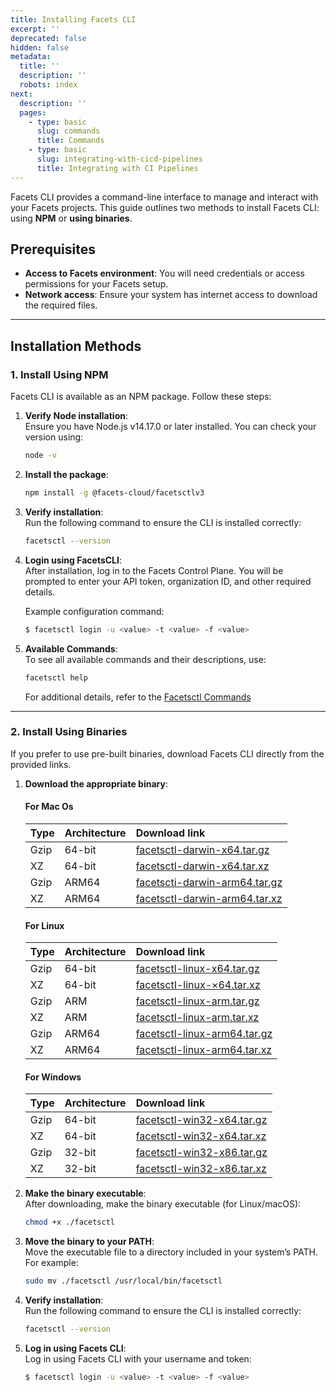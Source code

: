 ```yaml
---
title: Installing Facets CLI
excerpt: ''
deprecated: false
hidden: false
metadata:
  title: ''
  description: ''
  robots: index
next:
  description: ''
  pages:
    - type: basic
      slug: commands
      title: Commands
    - type: basic
      slug: integrating-with-cicd-pipelines
      title: Integrating with CI Pipelines
---
```

Facets CLI provides a command-line interface to manage and interact with your Facets projects. This guide outlines two methods to install Facets CLI: using **NPM** or **using binaries**.

## Prerequisites

* **Access to Facets environment**: You will need credentials or access permissions for your Facets setup.
* **Network access**: Ensure your system has internet access to download the required files.

***

## Installation Methods

### 1. Install Using NPM

Facets CLI is available as an NPM package. Follow these steps:

1. **Verify Node installation**:\
   Ensure you have Node.js v14.17.0 or later installed. You can check your version using:
   ```bash
   node -v
   ```
2. **Install the package**:
   ```bash
   npm install -g @facets-cloud/facetsctlv3
   ```
3. **Verify installation**:\
   Run the following command to ensure the CLI is installed correctly:
   ```bash
   facetsctl --version
   ```
4. **Login using FacetsCLI**:\
   After installation, log in to the Facets Control Plane. You will be prompted to enter your API token, organization ID, and other required details. 

   Example configuration command:

   ```bash
   $ facetsctl login -u <value> -t <value> -f <value>
   ```
5. **Available Commands**:\
   To see all available commands and their descriptions, use:

   ```bash
   facetsctl help
   ```

   For additional details, refer to the [Facetsctl Commands](https://readme.facets.cloud/v1.4/docs/commands)

***

### 2. Install Using Binaries

If you prefer to use pre-built binaries, download Facets CLI directly from the provided links.

1. **Download the appropriate binary**:

   #### For Mac Os

   | Type | Architecture | Download link                                                                                                                                   |
   | :--- | :----------- | :---------------------------------------------------------------------------------------------------------------------------------------------- |
   | Gzip | 64-bit       | [facetsctl-darwin-x64.tar.gz](https://facets-cf-templates.s3.amazonaws.com/oclif-tarballs/v3/production/latest/facetsctl-darwin-x64.tar.gz)     |
   | XZ   | 64-bit       | [facetsctl-darwin-x64.tar.xz](https://facets-cf-templates.s3.amazonaws.com/oclif-tarballs/v3/production/latest/facetsctl-darwin-x64.tar.xz)     |
   | Gzip | ARM64        | [facetscti-darwin-arm64.tar.gz](https://facets-cf-templates.s3.amazonaws.com/oclif-tarballs/v3/production/latest/facetsctl-darwin-arm64.tar.gz) |
   | XZ   | ARM64        | [facetsctI-darwin-arm64.tar.xz](https://facets-cf-templates.s3.amazonaws.com/oclif-tarballs/v3/production/latest/facetsctl-darwin-arm64.tar.xz) |

   #### For Linux

   | Type | Architecture | Download link                                                                                                                                 |
   | :--- | :----------- | :-------------------------------------------------------------------------------------------------------------------------------------------- |
   | Gzip | 64-bit       | [facetsctl-linux-x64.tar.gz](https://facets-cf-templates.s3.amazonaws.com/oclif-tarballs/v3/production/latest/facetsctl-linux-x64.tar.gz)     |
   | XZ   | 64-bit       | [facetsctI-linux-×64.tar.xz](https://facets-cf-templates.s3.amazonaws.com/oclif-tarballs/v3/production/latest/facetsctl-linux-x64.tar.xz)     |
   | Gzip | ARM          | [facetsctl-linux-arm.tar.gz](https://facets-cf-templates.s3.amazonaws.com/oclif-tarballs/v3/production/latest/facetsctl-linux-arm.tar.gz)     |
   | XZ   | ARM          | [facetsctl-linux-arm.tar.xz](https://facets-cf-templates.s3.amazonaws.com/oclif-tarballs/v3/production/latest/facetsctl-linux-arm.tar.xz)     |
   | Gzip | ARM64        | [facetsctl-linux-arm64.tar.gz](https://facets-cf-templates.s3.amazonaws.com/oclif-tarballs/v3/production/latest/facetsctl-linux-arm64.tar.gz) |
   | XZ   | ARM64        | [facetsctl-linux-arm64.tar.xz](https://facets-cf-templates.s3.amazonaws.com/oclif-tarballs/v3/production/latest/facetsctl-linux-arm64.tar.xz) |

   #### For Windows

   | Type | Architecture | Download link                                                                                                                             |
   | :--- | :----------- | :---------------------------------------------------------------------------------------------------------------------------------------- |
   | Gzip | 64-bit       | [facetsctl-win32-x64.tar.gz](https://facets-cf-templates.s3.amazonaws.com/oclif-tarballs/v3/production/latest/facetsctl-win32-x64.tar.gz) |
   | XZ   | 64-bit       | [facetsctl-win32-x64.tar.xz](https://facets-cf-templates.s3.amazonaws.com/oclif-tarballs/v3/production/latest/facetsctl-win32-x64.tar.xz) |
   | Gzip | 32-bit       | [facetsctI-win32-x86.tar.gz](https://facets-cf-templates.s3.amazonaws.com/oclif-tarballs/v3/production/latest/facetsctl-win32-x86.tar.gz) |
   | XZ   | 32-bit       | [facetsctI-win32-x86.tar.xz](https://facets-cf-templates.s3.amazonaws.com/oclif-tarballs/v3/production/latest/facetsctl-win32-x86.tar.xz) |

2. **Make the binary executable**:\
   After downloading, make the binary executable (for Linux/macOS):
   ```bash
   chmod +x ./facetsctl
   ```

3. **Move the binary to your PATH**:\
   Move the executable file to a directory included in your system’s PATH. For example:
   ```bash
   sudo mv ./facetsctl /usr/local/bin/facetsctl
   ```

4. **Verify installation**:\
   Run the following command to ensure the CLI is installed correctly:
   ```bash
   facetsctl --version
   ```

5. **Log in using Facets CLI**:\
   Log in using Facets CLI with your username and token:
   ```bash
   $ facetsctl login -u <value> -t <value> -f <value>
   ```
